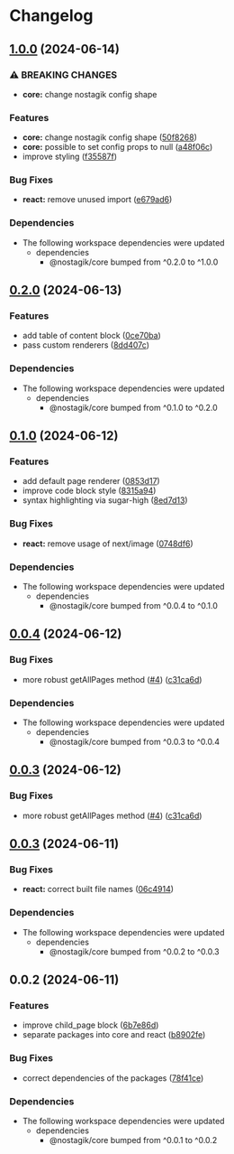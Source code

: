 # Changelog

## [1.0.0](https://github.com/fillmember/nostagik/compare/react-v0.2.0...react-v1.0.0) (2024-06-14)


### ⚠ BREAKING CHANGES

* **core:** change nostagik config shape

### Features

* **core:** change nostagik config shape ([50f8268](https://github.com/fillmember/nostagik/commit/50f8268ce7a5fc886a830eb16485a77eb83779df))
* **core:** possible to set config props to null ([a48f06c](https://github.com/fillmember/nostagik/commit/a48f06cea0588e2a0676359be80b7795c0859793))
* improve styling ([f35587f](https://github.com/fillmember/nostagik/commit/f35587f59e97464938dfb6cd85648f042e24f86e))


### Bug Fixes

* **react:** remove unused import ([e679ad6](https://github.com/fillmember/nostagik/commit/e679ad6fe529b62bf7b38f64938fab0a57ff0b29))


### Dependencies

* The following workspace dependencies were updated
  * dependencies
    * @nostagik/core bumped from ^0.2.0 to ^1.0.0

## [0.2.0](https://github.com/fillmember/nostagik/compare/react-v0.1.0...react-v0.2.0) (2024-06-13)


### Features

* add table of content block ([0ce70ba](https://github.com/fillmember/nostagik/commit/0ce70ba9f2c53f770e17cbe42ab91263afe31029))
* pass custom renderers ([8dd407c](https://github.com/fillmember/nostagik/commit/8dd407c5b843f32a85aa416eb7f2b744650b53f5))


### Dependencies

* The following workspace dependencies were updated
  * dependencies
    * @nostagik/core bumped from ^0.1.0 to ^0.2.0

## [0.1.0](https://github.com/fillmember/nostagik/compare/react-v0.0.4...react-v0.1.0) (2024-06-12)


### Features

* add default page renderer ([0853d17](https://github.com/fillmember/nostagik/commit/0853d1733cbaeb3ddca280d8b2a370a761517ebb))
* improve code block style ([8315a94](https://github.com/fillmember/nostagik/commit/8315a9436b48adf5cb00dcec95726932cfba34c5))
* syntax highlighting via sugar-high ([8ed7d13](https://github.com/fillmember/nostagik/commit/8ed7d1303408967f6abb99c2a0f30fb1f5f83703))


### Bug Fixes

* **react:** remove usage of next/image ([0748df6](https://github.com/fillmember/nostagik/commit/0748df6ec6c4cdfe836361d2926685bed80ed0e6))


### Dependencies

* The following workspace dependencies were updated
  * dependencies
    * @nostagik/core bumped from ^0.0.4 to ^0.1.0

## [0.0.4](https://github.com/fillmember/nostagik/compare/react-v0.0.3...react-v0.0.4) (2024-06-12)


### Bug Fixes

* more robust getAllPages method ([#4](https://github.com/fillmember/nostagik/issues/4)) ([c31ca6d](https://github.com/fillmember/nostagik/commit/c31ca6d4e75670b2164e51dcd1e6f11aad2810bb))


### Dependencies

* The following workspace dependencies were updated
  * dependencies
    * @nostagik/core bumped from ^0.0.3 to ^0.0.4

## [0.0.3](https://github.com/fillmember/nostagik/compare/react-v0.0.3...react-v0.0.3) (2024-06-12)


### Bug Fixes

* more robust getAllPages method ([#4](https://github.com/fillmember/nostagik/issues/4)) ([c31ca6d](https://github.com/fillmember/nostagik/commit/c31ca6d4e75670b2164e51dcd1e6f11aad2810bb))

## [0.0.3](https://github.com/fillmember/nostagik/compare/react-v0.0.2...react-v0.0.3) (2024-06-11)


### Bug Fixes

* **react:** correct built file names ([06c4914](https://github.com/fillmember/nostagik/commit/06c4914df00f24e671c1e571afead9d9be96ee11))


### Dependencies

* The following workspace dependencies were updated
  * dependencies
    * @nostagik/core bumped from ^0.0.2 to ^0.0.3

## 0.0.2 (2024-06-11)


### Features

* improve child_page block ([6b7e86d](https://github.com/fillmember/nostagik/commit/6b7e86df6b950bc55ef728fea8b6298453bf580e))
* separate packages into core and react ([b8902fe](https://github.com/fillmember/nostagik/commit/b8902fee1c1ed3c183e4f55c928e8d17f740d9b3))


### Bug Fixes

* correct dependencies of the packages ([78f41ce](https://github.com/fillmember/nostagik/commit/78f41ced4f6a6451a32e4b6eab216ec7266f648b))


### Dependencies

* The following workspace dependencies were updated
  * dependencies
    * @nostagik/core bumped from ^0.0.1 to ^0.0.2
